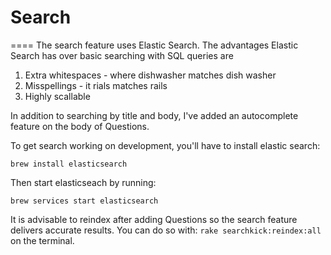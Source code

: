 # Search
====
The search feature uses Elastic Search. The advantages Elastic Search has over basic searching with SQL queries are
1. Extra whitespaces - where dishwasher matches dish washer
2. Misspellings - it rials matches rails
3. Highly scallable

In addition to searching by title and body, I've added an autocomplete feature on the body of Questions.

To get search working on development, you'll have to install elastic search:

`brew install elasticsearch`

Then start elasticseach by running:

`brew services start elasticsearch`

It is advisable to reindex after adding Questions so the search feature delivers accurate results. You can do so with: `rake searchkick:reindex:all` on the terminal.
